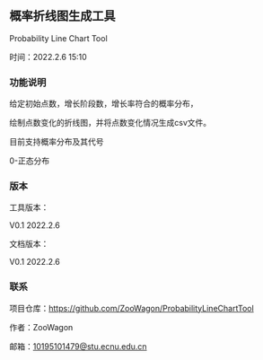 ## 概率折线图生成工具
Probability Line Chart Tool

时间：2022.2.6 15:10

### 功能说明

给定初始点数，增长阶段数，增长率符合的概率分布，

绘制点数变化的折线图，并将点数变化情况生成csv文件。

目前支持概率分布及其代号

0-正态分布

### 版本

工具版本：

V0.1 2022.2.6

文档版本：

V0.1 2022.2.6

### 联系

项目仓库：https://github.com/ZooWagon/ProbabilityLineChartTool

作者：ZooWagon

邮箱：10195101479@stu.ecnu.edu.cn
